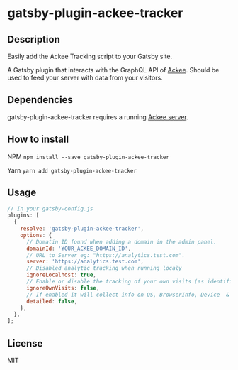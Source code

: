 # gatsby-plugin-ackee-tracker

## Description

Easily add the Ackee Tracking script to your Gatsby site.

A Gatsby plugin that interacts with the GraphQL API of [Ackee](https://github.com/electerious/Ackee). Should be used to feed your server with data from your visitors.

## Dependencies

gatsby-plugin-ackee-tracker requires a running [Ackee server](https://github.com/electerious/Ackee).

## How to install

NPM
`npm install --save gatsby-plugin-ackee-tracker`

Yarn
`yarn add gatsby-plugin-ackee-tracker`

## Usage

```javascript
// In your gatsby-config.js
plugins: [
  {
    resolve: 'gatsby-plugin-ackee-tracker',
    options: {
      // Domatin ID found when adding a domain in the admin panel.
      domainId: 'YOUR_ACKEE_DOMAIN_ID',
      // URL to Server eg: "https://analytics.test.com".
      server: 'https://analytics.test.com',
      // Disabled analytic tracking when running localy
      ignoreLocalhost: true,
      // Enable or disable the tracking of your own visits (as identified by your login to the Ackee dashboard).
      ignoreOwnVisits: false,
      // If enabled it will collect info on OS, BrowserInfo, Device  & ScreenSize
      detailed: false,
    },
  },
];
```

## License

MIT
